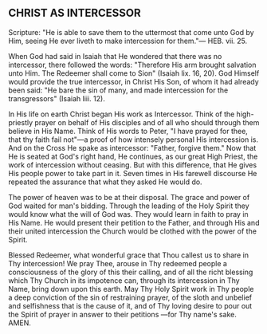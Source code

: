 ## CHRIST AS INTERCESSOR ##

Scripture: "He is able to save them to the uttermost that come unto God by Him, seeing He ever liveth to make intercession for them."— HEB. vii. 25.



When God had said in Isaiah that He wondered that there was no intercessor, there followed the words: "Therefore His arm brought salvation unto Him. The Redeemer shall come to Sion" (Isaiah lix. 16, 20). God Himself would provide the true intercessor, in Christ His Son, of whom it had already been said: "He bare the sin of many, and made intercession for the transgressors" (Isaiah liii. 12).

In His life on earth Christ began His work as Intercessor. Think of the high-priestly prayer on behalf of His disciples and of all who should through them believe in His Name. Think of His words to Peter, "I have prayed for thee, that thy faith fail not"—a proof of how intensely personal His intercession is. And on the Cross He spake as intercessor: "Father, forgive them." Now that He is seated at God's right hand, He continues, as our great High Priest, the work of intercession without ceasing. But with this difference, that He gives His people power to take part in it. Seven times in His farewell discourse He repeated the assurance that what they asked He would do.

The power of heaven was to be at their disposal. The grace and power of God waited for man's bidding. Through the leading of the Holy Spirit they would know what the will of God was. They would learn in faith to pray in His Name. He would present their petition to the Father, and through His and their united intercession the Church would be clothed with the power of the Spirit.

Blessed Redeemer, what wonderful grace that Thou callest us to share in Thy intercession! We pray Thee, arouse in Thy redeemed people a consciousness of the glory of this their calling, and of all the richt blessing which Thy Church in its impotence can, through its intercession in Thy Name, bring down upon this earth. May Thy Holy Spirit work in Thy people a deep conviction of the sin of restraining prayer, of the sloth and unbelief and selfishness that is the cause of it, and of Thy loving desire to pour out the Spirit of prayer in answer to their petitions —for Thy name's sake. AMEN.

